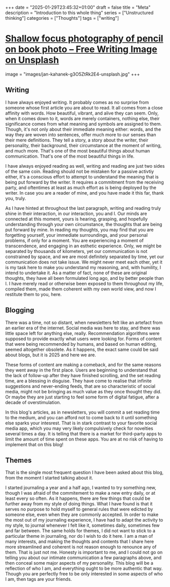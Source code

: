 +++
date = "2025-01-29T23:45:32+01:00"
draft = false
title = "Meta"
description = "Introduction to this whole thing"
series = ["Unstructured thinking"]
categories = ["Thoughts"]
tags = ["writing"]
# [Shallow focus photography of pencil on book photo – Free Writing Image on Unsplash](https://unsplash.com/photos/shallow-focus-photography-of-pencil-on-book-g3O5ZtRk2E4)
image = "images/jan-kahanek-g3O5ZtRk2E4-unsplash.jpg"
+++

## Writing

I have always enjoyed writing. It probably comes as no surprise from someone whose first article you are about to read.
It all comes from a close affinity with words. How beautiful, vibrant, and alive they can seem.
Only, when it comes down to it, words are merely containers, nothing else,
their significance comes from what meaning and symbols are assigned to them.
Though, it's not only about their immediate meaning either:
words, and the way they are woven into sentences, offer much more to our senses than their mere definitions.
They tell a story, a story about the writer, their personality, their background, their circumstance at the moment of writing, and much more.
That's one of the most beautiful things about human communication.
That's one of the most beautiful things in life.

I have always enjoyed reading as well, writing and reading are just two sides of the same coin.
Reading should not be mistaken for a passive activtiy either,
it's a conscious effort to attempt to understand the meaning that is being put forward by the writer.
It requires a commitment from the receiving party, and oftentimes at least as much effort as is being deployed by the writer.
In case you are a reader of mine, and you have made it this far, thank you, truly.

As I have hinted at throughout the last paragraph, writing and reading truly shine in their interaction, in our interaction, you and I.
Our minds are connected at this moment, yours is hearing, grasping, and hopefully understanding through your own circumstance,
the thoughts that are being put forward by mine.
In reading my thoughts, you may find that you are forgetting yourself, your immediate surroundings, and your personal problems,
if only for a moment. You are experiencing a moment of transcendence, and engaging in an esthetic experience.
Only, we might be separated by thousands of kilometers, yet our communication is not constrained by space,
and we are most definitely separated by time, yet our communication does not take issue.
We might never meet each other, yet it is my task here to make you understand my reasoning, and, with humility, I intend to undertake it.
As a matter of fact, none of these are original thoughts, they have all been formulated long ago, and by better people than I.
I have merely read or otherwise been exposed to them throughout my life, compiled them, made them coherent with my own world view,
and now I restitute them to you, here.

## Blogging

There was a time, not so distant, when newsletters felt like an artefact from an earlier era of the internet.
Social media was here to stay, and there was little space left for anything else, really.
Recommendation algorithms were supposed to provide exactly what users were looking for.
Forms of content that were being recommended by humans, and based on human editing, seemed altogether obsolete.
As it happens, the exact same could be said about blogs, but it is 2025 and here we are.

These forms of content are making a comeback, and for the same reasons they went away in the first place.
Users are beginning to understand that the lack of follow-up after they have finished scrolling,
and the set reading time, are a blessing in disguise.
They have come to realise that infinite suggestions and never-ending feeds, that are so characteristic of social media,
might not be bringing as much value as they once thought they did.
Or maybe they are just starting to feel some form of digital fatigue, after a decade of overstimulation.

In this blog's articles, as in newsletters, you will commit a set reading time to the medium,
and you can afford not to come back to it until something else sparks your intesrest.
That is in stark contrast to your favorite social media app, which you may very likely compulsively check for novelties several times a day.
It is telling that there is a market for third-party apps to limit the amount of time spent on these apps.
You are at no risk of having to implement that on this blog!

## Themes

That is the single most frequent question I have been asked about this blog, from the moment I started talking about it.

I started journaling a year and a half ago, I wanted to try something new,
though I was afraid of the commitement to make a new entry daily, or at least every so often.
As it happens, there are few things that could be further away from my style of doing things.
What I have found is that it serves no purpose to hold myself to general rules that were edicted by someone else,
even when they are commonly accepted.
In order to make the most out of my journaling experience, I have had to adapt the activity to my style, to journal whenever I felt like it,
sometimes daily, sometimes few and far between.
The same holds for themes, I did not want to stick to a particular theme in journaling, nor do I wish to do it here.
I am a man of many interests,
and making the thoughts and contents that I share here more streamlined and coherent is not reason enough to renounce any of them.
That is just not me.
Honesty is important to me, and I could not go on telling you about our intimate communication a few paragraphs above,
and then conceal some major aspects of my personality.
This blog will be a reflection of who I am, and everything ought to be more authentic that way.
Though you are perfectly free to be only interested in some aspects of who I am, then tags are your friends.
